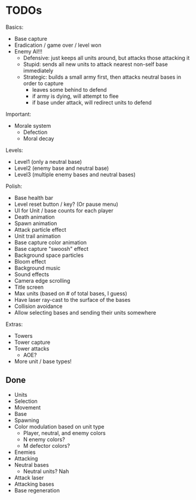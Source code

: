 # TODOs

Basics:
- Base capture
- Eradication / game over / level won
- Enemy AI!!!
  - Defensive: just keeps all units around, but attacks those attacking it
  - Stupid: sends all new units to attack nearest non-self base immediately
  - Strategic: builds a small army first, then attacks neutral bases in order to capture
      - leaves some behind to defend
      - if army is dying, will attempt to flee
      - if base under attack, will redirect units to defend

Important:
- Morale system
  - Defection
  - Moral decay

Levels:
- Level1 (only a neutral base)
- Level2 (enemy base and neutral base)
- Level3 (multiple enemy bases and neutral bases)

Polish:
- Base health bar
- Level reset button / key? (Or pause menu)
- UI for Unit / base counts for each player
- Death animation
- Spawn animation
- Attack particle effect
- Unit trail animation
- Base capture color animation
- Base capture "swoosh" effect
- Background space particles
- Bloom effect
- Background music
- Sound effects
- Camera edge scrolling
- Title screen
- Max units (based on # of total bases, I guess)
- Have laser ray-cast to the surface of the bases
- Collision avoidance
- Allow selecting bases and sending their units somewhere

Extras:
- Towers
- Tower capture
- Tower attacks
  - AOE?
- More unit / base types!

## Done

- Units
- Selection
- Movement
- Base
- Spawning
- Color modulation based on unit type
  - Player, neutral, and enemy colors
  - N enemy colors?
  - M defector colors?
- Enemies
- Attacking
- Neutral bases
  - Neutral units? Nah
- Attack laser
- Attacking bases
- Base regeneration
